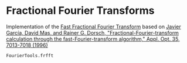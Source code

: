 # Fractional Fourier Transforms 

Implementation of the [Fast Fractional Fourier Transform](https://en.wikipedia.org/wiki/Fractional_Fourier_transform) based on [Javier García, David Mas, and Rainer G. Dorsch, "Fractional-Fourier-transform calculation through the fast-Fourier-transform algorithm," Appl. Opt. 35, 7013-7018 (1996)](https://opg.optica.org/ao/abstract.cfm?uri=ao-35-35-7013)
```@docs
FourierTools.frfft
```

